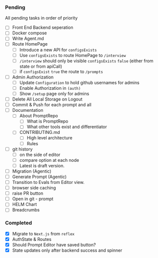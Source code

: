 ### Pending
All pending tasks in order of priority
- [ ] Front End Backend seperation
- [ ] Docker compose
- [ ] Write Agent.md
- [ ] Route HomePage
    - [ ] Introduce a new API for `configsExists`
    - [ ] Use `configsExists` to route HomePage to `/interview`
    - [ ] `/interview` should only be visible `configsExists` `false` (either from state or from apiCall)
    - [ ] if `configsExist` `true` the route to `/prompts`
- [ ] Admin Authorization
    - [ ] Update `Configuration` to hold github usernames for admins
    - [ ] Enable Authorization in `(auth)`
    - [ ] Show `/setup` page only for admins
- [ ] Delete All Local Storage on Logout
- [ ] Commit & Push for each prompt and all
- [ ] Documentation
    - [ ] About PromptRepo
        - [ ] What is PromptRepo
        - [ ] What other tools exist and differentiator
    - [ ] CONTRIBUTING.md
        - [ ] High level architecture
        - [ ] Rules
- [ ] git history
    - [ ] on the side of editor
    - [ ] compare option at each node
    - [ ] Latest is draft version.
- [ ] Migration (Agentic)
- [ ] Generate Prompt (Agentic)
- [ ] Transition to Evals from Editor view.
- [ ] browser side caching
- [ ] raise PR button
- [ ] Open in git - prompt
- [ ] HELM Chart
- [ ] Breadcrumbs

### Completed
- [x] Migrate to `Next.js` from `reflex`
- [x] AuthState & Routes
- [x] Should Prompt Editor have saved button?
- [x] State updates only after backend success and spinner